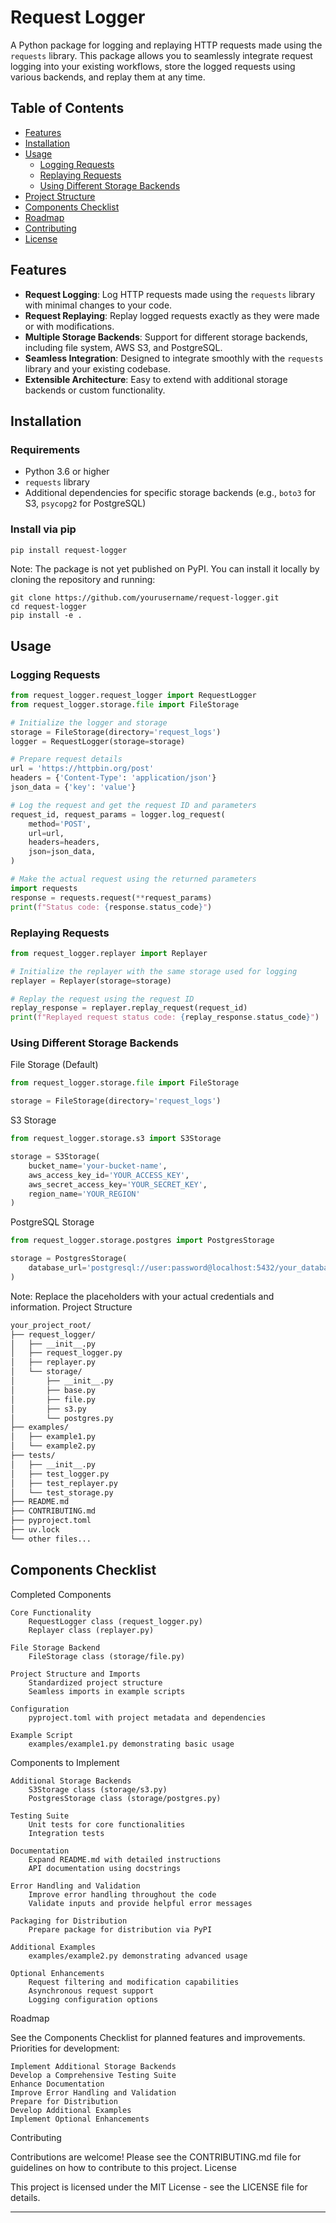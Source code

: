 # Request Logger

A Python package for logging and replaying HTTP requests made using the `requests` library. This package allows you to seamlessly integrate request logging into your existing workflows, store the logged requests using various backends, and replay them at any time.

## Table of Contents

- [Features](#features)
- [Installation](#installation)
- [Usage](#usage)
  - [Logging Requests](#logging-requests)
  - [Replaying Requests](#replaying-requests)
  - [Using Different Storage Backends](#using-different-storage-backends)
- [Project Structure](#project-structure)
- [Components Checklist](#components-checklist)
- [Roadmap](#roadmap)
- [Contributing](#contributing)
- [License](#license)

## Features

- **Request Logging**: Log HTTP requests made using the `requests` library with minimal changes to your code.
- **Request Replaying**: Replay logged requests exactly as they were made or with modifications.
- **Multiple Storage Backends**: Support for different storage backends, including file system, AWS S3, and PostgreSQL.
- **Seamless Integration**: Designed to integrate smoothly with the `requests` library and your existing codebase.
- **Extensible Architecture**: Easy to extend with additional storage backends or custom functionality.

## Installation

### Requirements

- Python 3.6 or higher
- `requests` library
- Additional dependencies for specific storage backends (e.g., `boto3` for S3, `psycopg2` for PostgreSQL)

### Install via pip

```bash
pip install request-logger
```
Note: The package is not yet published on PyPI. You can install it locally by cloning the repository and running:
```
git clone https://github.com/yourusername/request-logger.git
cd request-logger
pip install -e .
```
## Usage 

### Logging Requests
```python
from request_logger.request_logger import RequestLogger
from request_logger.storage.file import FileStorage

# Initialize the logger and storage
storage = FileStorage(directory='request_logs')
logger = RequestLogger(storage=storage)

# Prepare request details
url = 'https://httpbin.org/post'
headers = {'Content-Type': 'application/json'}
json_data = {'key': 'value'}

# Log the request and get the request ID and parameters
request_id, request_params = logger.log_request(
    method='POST',
    url=url,
    headers=headers,
    json=json_data,
)

# Make the actual request using the returned parameters
import requests
response = requests.request(**request_params)
print(f"Status code: {response.status_code}")
```

### Replaying Requests
```python
from request_logger.replayer import Replayer

# Initialize the replayer with the same storage used for logging
replayer = Replayer(storage=storage)

# Replay the request using the request ID
replay_response = replayer.replay_request(request_id)
print(f"Replayed request status code: {replay_response.status_code}")
```

### Using Different Storage Backends

File Storage (Default)
```python
from request_logger.storage.file import FileStorage

storage = FileStorage(directory='request_logs')
```

S3 Storage
```python
from request_logger.storage.s3 import S3Storage

storage = S3Storage(
    bucket_name='your-bucket-name',
    aws_access_key_id='YOUR_ACCESS_KEY',
    aws_secret_access_key='YOUR_SECRET_KEY',
    region_name='YOUR_REGION'
)
```
PostgreSQL Storage
```python
from request_logger.storage.postgres import PostgresStorage

storage = PostgresStorage(
    database_url='postgresql://user:password@localhost:5432/your_database'
)
```
Note: Replace the placeholders with your actual credentials and information.
Project Structure
```bash
your_project_root/
├── request_logger/
│   ├── __init__.py
│   ├── request_logger.py
│   ├── replayer.py
│   └── storage/
│       ├── __init__.py
│       ├── base.py
│       ├── file.py
│       ├── s3.py
│       └── postgres.py
├── examples/
│   ├── example1.py
│   └── example2.py
├── tests/
│   ├── __init__.py
│   ├── test_logger.py
│   ├── test_replayer.py
│   └── test_storage.py
├── README.md
├── CONTRIBUTING.md
├── pyproject.toml
├── uv.lock
└── other files...
```
## Components Checklist

Completed Components

    Core Functionality
        RequestLogger class (request_logger.py)
        Replayer class (replayer.py)

    File Storage Backend
        FileStorage class (storage/file.py)

    Project Structure and Imports
        Standardized project structure
        Seamless imports in example scripts

    Configuration
        pyproject.toml with project metadata and dependencies

    Example Script
        examples/example1.py demonstrating basic usage

Components to Implement

    Additional Storage Backends
        S3Storage class (storage/s3.py)
        PostgresStorage class (storage/postgres.py)

    Testing Suite
        Unit tests for core functionalities
        Integration tests

    Documentation
        Expand README.md with detailed instructions
        API documentation using docstrings

    Error Handling and Validation
        Improve error handling throughout the code
        Validate inputs and provide helpful error messages

    Packaging for Distribution
        Prepare package for distribution via PyPI

    Additional Examples
        examples/example2.py demonstrating advanced usage

    Optional Enhancements
        Request filtering and modification capabilities
        Asynchronous request support
        Logging configuration options

Roadmap

See the Components Checklist for planned features and improvements. Priorities for development:

    Implement Additional Storage Backends
    Develop a Comprehensive Testing Suite
    Enhance Documentation
    Improve Error Handling and Validation
    Prepare for Distribution
    Develop Additional Examples
    Implement Optional Enhancements

Contributing

Contributions are welcome! Please see the CONTRIBUTING.md file for guidelines on how to contribute to this project.
License

This project is licensed under the MIT License - see the LICENSE file for details.

---
